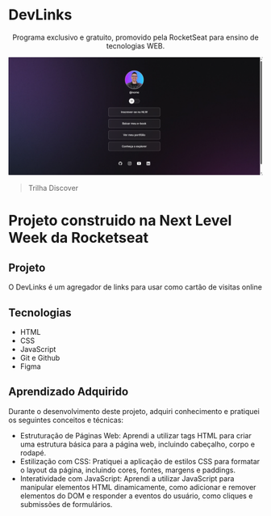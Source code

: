 # DevLinks

<p align="center">
Programa exclusivo e gratuito, promovido pela RocketSeat para ensino de tecnologias WEB. 
</p>


![preview](./.github/Capa.png)

>Trilha Discover

<h1> Projeto construido na Next Level Week da Rocketseat </h1>


## Projeto
O DevLinks é um agregador de links para usar como cartão de visitas online

## Tecnologias
- HTML
- CSS
- JavaScript
- Git e Github
- Figma

## Aprendizado Adquirido
Durante o desenvolvimento deste projeto, adquiri conhecimento e pratiquei os seguintes conceitos e técnicas:
- Estruturação de Páginas Web: Aprendi a utilizar tags HTML para criar uma estrutura básica para a página web, incluindo cabeçalho, corpo e rodapé.
- Estilização com CSS: Pratiquei a aplicação de estilos CSS para formatar o layout da página, incluindo cores, fontes, margens e paddings.
- Interatividade com JavaScript: Aprendi a utilizar JavaScript para manipular elementos HTML dinamicamente, como adicionar e remover elementos do DOM e responder a eventos do usuário, como cliques e submissões de formulários.
